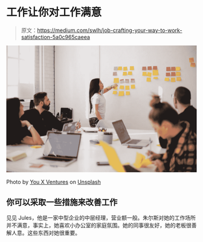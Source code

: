 # 工作让你对工作满意

> 原文：<https://medium.com/swlh/job-crafting-your-way-to-work-satisfaction-5a0c965caeea>

![](img/2b78624a1cdb493ea3d21c18bd599ef2.png)

Photo by [You X Ventures](https://unsplash.com/@youxventures?utm_source=unsplash&utm_medium=referral&utm_content=creditCopyText) on [Unsplash](https://unsplash.com/search/photos/meeting?utm_source=unsplash&utm_medium=referral&utm_content=creditCopyText)

## 你可以采取一些措施来改善工作

见见 Jules，他是一家中型企业的中层经理，营业额一般。朱尔斯对她的工作场所并不满意，事实上，她喜欢小办公室的家庭氛围。她的同事很友好，她的老板很善解人意。这些东西对她很重要。